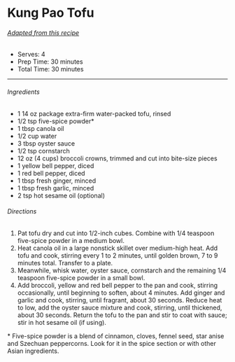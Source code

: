# Kung Pao Tofu
###### [Adapted from this recipe](http://www.eatingwell.com/recipes/kung_pao_tofu.html)

 * Serves: 4
 * Prep Time: 30 minutes
 * Total Time: 30 minutes
 ---

###### Ingredients
* 1 14 oz package extra-firm water-packed tofu, rinsed
* 1/2 tsp five-spice powder\*
* 1 tbsp canola oil
* 1/2 cup water
* 3 tbsp oyster sauce
* 1/2 tsp cornstarch
* 12 oz (4 cups) broccoli crowns, trimmed and cut into bite-size pieces
* 1 yellow bell pepper, diced
* 1 red bell pepper, diced
* 1 tbsp fresh ginger, minced
* 1 tbsp fresh garlic, minced
* 2 tsp hot sesame oil (optional)

###### Directions
1. Pat tofu dry and cut into 1/2-inch cubes. Combine with 1/4 teaspoon five-spice powder in a medium bowl.
2. Heat canola oil in a large nonstick skillet over medium-high heat. Add tofu and cook, stirring every 1 to 2 minutes, until golden brown, 7 to 9 minutes total. Transfer to a plate.
3. Meanwhile, whisk water, oyster sauce, cornstarch and the remaining 1/4 teaspoon five-spice powder in a small bowl.
4. Add broccoli, yellow and red bell pepper to the pan and cook, stirring occasionally, until beginning to soften, about 4 minutes. Add ginger and garlic and cook, stirring, until fragrant, about 30 seconds. Reduce heat to low, add the oyster sauce mixture and cook, stirring, until thickened, about 30 seconds. Return the tofu to the pan and stir to coat with sauce; stir in hot sesame oil (if using).

\* Five-spice powder is a blend of cinnamon, cloves, fennel seed, star anise and Szechuan peppercorns. Look for it in the spice section or with other Asian ingredients.

